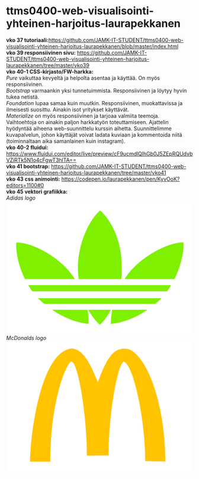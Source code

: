# ttms0400-web-visualisointi-yhteinen-harjoitus-laurapekkanen

<b>vko 37 tutoriaali:</b>https://github.com/JAMK-IT-STUDENT/ttms0400-web-visualisointi-yhteinen-harjoitus-laurapekkanen/blob/master/index.html<br/>
<b>vko 39 responsiivinen sivu:</b> https://github.com/JAMK-IT-STUDENT/ttms0400-web-visualisointi-yhteinen-harjoitus-laurapekkanen/tree/master/vko39<br/>
<b>vko 40-1 CSS-kirjasto/FW-harkka:</b><br/>
<i>Pure</i> vaikuttaa kevyeltä ja helpolta asentaa ja käyttää. On myös responsiivinen.<br/>
<i>Bootstrap</i> varmaankin yksi tunnetuimmista. Responsiivinen ja löytyy hyvin tukea netistä.<br/>
<i>Foundation</i> lupaa samaa kuin muutkin. Responsiivinen, muokattavissa ja ilmeisesti suosittu. Ainakin isot yritykset käyttävät.<br/>
<i>Materialize</i> on myös responsiivinen ja tarjoaa valmiita teemoja.<br/>
Vaihtoehtoja on ainakin paljon harkkatyön toteuttamiseen. Ajattelin hyödyntää aiheena web-suunnittelu kurssin aihetta. Suunnittelimme kuvapalvelun, johon käyttäjät voivat ladata kuviaan ja kommentoida niitä (toiminnaltaan aika samanlainen kuin instagram).<br/>
<b>vko 40-2 fluidui:</b> https://www.fluidui.com/editor/live/preview/cF9ucmdlQlhGb0J5ZEpRQUdvbVZiRTk5N1o4cFgwT3hlTA==<br/>
<b>vko 41 bootstrap:</b> https://github.com/JAMK-IT-STUDENT/ttms0400-web-visualisointi-yhteinen-harjoitus-laurapekkanen/tree/master/vko41<br/>
<b>vko 43 css animointi:</b> https://codepen.io/laurapekkanen/pen/KyvOoK?editors=1100#0<br/>
<b>vko 45 vektori grafiikka:</b><br/>
<i>Adidas logo</i><br/>
![Adidas logo](https://github.com/JAMK-IT-STUDENT/ttms0400-web-visualisointi-yhteinen-harjoitus-laurapekkanen/blob/master/adidas.svg)<br/>
<i>McDonalds logo</i><br/>
![McDonalds logo](https://github.com/JAMK-IT-STUDENT/ttms0400-web-visualisointi-yhteinen-harjoitus-laurapekkanen/blob/master/mc.svg)
